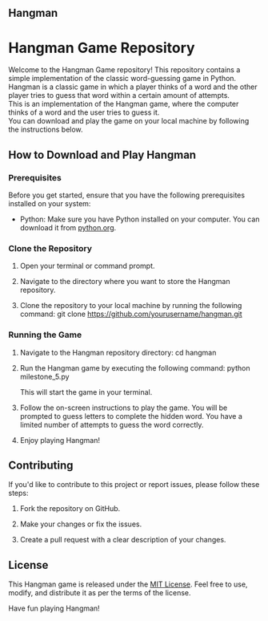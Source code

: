 ## Hangman ##

# Hangman Game Repository

Welcome to the Hangman Game repository! This repository contains a simple implementation of the classic word-guessing game in Python.
Hangman is a classic game in which a player thinks of a word and the other player tries to guess that word within a certain amount of attempts.<br />
This is an implementation of the Hangman game, where the computer thinks of a word and the user tries to guess it. <br /> 
You can download and play the game on your local machine by following the instructions below.

## How to Download and Play Hangman

### Prerequisites
Before you get started, ensure that you have the following prerequisites installed on your system:
- Python: Make sure you have Python installed on your computer. You can download it from [python.org](https://www.python.org/downloads/).

### Clone the Repository
1. Open your terminal or command prompt.

2. Navigate to the directory where you want to store the Hangman repository.

3. Clone the repository to your local machine by running the following command:
git clone https://github.com/yourusername/hangman.git


### Running the Game
1. Navigate to the Hangman repository directory:
cd hangman

2. Run the Hangman game by executing the following command:
python milestone_5.py

   This will start the game in your terminal.

3. Follow the on-screen instructions to play the game. You will be prompted to guess letters to complete the hidden word. You have a limited number of attempts to guess the word correctly.

4. Enjoy playing Hangman!
   

## Contributing
If you'd like to contribute to this project or report issues, please follow these steps:

1. Fork the repository on GitHub.

2. Make your changes or fix the issues.

3. Create a pull request with a clear description of your changes.
   

## License
This Hangman game is released under the [MIT License](LICENSE). Feel free to use, modify, and distribute it as per the terms of the license.


Have fun playing Hangman!
